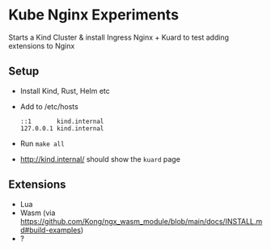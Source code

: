 # Kube Nginx Experiments

Starts a Kind Cluster & install Ingress Nginx + Kuard to test adding extensions to Nginx

## Setup

- Install Kind, Rust, Helm etc

- Add to /etc/hosts

    ```
    ::1       kind.internal
    127.0.0.1 kind.internal
    ```

- Run `make all`


- http://kind.internal/ should show the `kuard` page



## Extensions 

- Lua
- Wasm (via https://github.com/Kong/ngx_wasm_module/blob/main/docs/INSTALL.md#build-examples)
- ?

